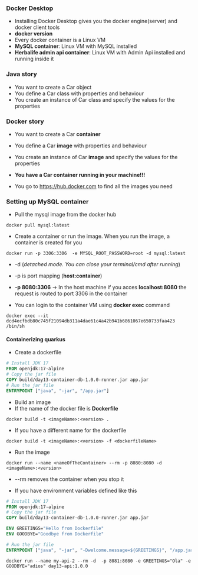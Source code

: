 ### Docker Desktop

* Installing Docker Desktop gives you the docker engine(server) and docker client tools
* **docker version**
* Every docker container is a Linux VM
* **MySQL container**: Linux VM with MySQL installed
* **Herbalife admin api container**: Linux VM with Admin Api installed and running inside it

### Java story

* You want to create a Car object
* You define a Car class with properties and behaviour
* You create an instance of Car class and specify the values for the properties


### Docker story

* You want to create a Car **container**
* You define a Car **image** with properties and behaviour
* You create an instance of Car **image** and specify the values for the properties
* **You have a Car container running in your machine!!!**

* You go to https://hub.docker.com to find all the images you need

### Setting up MySQL container

* Pull the mysql image from the docker hub

```
docker pull mysql:latest
```

* Create a container or run the image. When you run the image, a container is created for you

```
docker run -p 3306:3306  -e MYSQL_ROOT_PASSWORD=root -d mysql:latest
```

* -d (*detached mode. You can close your terminal/cmd after running*)
* -p is port mapping (**host:container**)
* **-p 8080:3306** -> In the host machine if you acces **localhost:8080** the request is routed to port 3306 in the container 

* You can login to the container VM using **docker exec** command

```
docker exec --it dcd4ecfbdb80c745f21094db311a4dae61c4a42b941b6861067e650733faa423 /bin/sh
```

#### Containerizing quarkus

* Create a dockerfile

``` Dockerfile
# Install JDK 17
FROM openjdk:17-alpine
# Copy the jar file
COPY build/day13-container-db-1.0.0-runner.jar app.jar
# Run the jar file
ENTRYPOINT ["java", "-jar", "/app.jar"]

```

* Build an image
* If the name of the docker file is **Dockerfile**

```
docker build -t <imageName>:<version> .
```

* If you have a different name for the dockerfile

```
docker build -t <imageName>:<version> -f <dockerfileName>
```

* Run the image

```
docker run --name <nameOfTheContainer> --rm -p 8080:8080 -d <imageName>:<version>
```

* --rm removes the container when you stop it

* If you have environment variables defined like this

``` Dockerfile
# Install JDK 17
FROM openjdk:17-alpine
# Copy the jar file
COPY build/day13-container-db-1.0.0-runner.jar app.jar

ENV GREETINGS="Hello from Dockerfile"
ENV GOODBYE="Goodbye from Dockerfile"

# Run the jar file
ENTRYPOINT ["java", "-jar", "-Dwelcome.message=${GREETINGS}", "/app.jar"]

```


```
docker run --name my-api-2 --rm -d  -p 8081:8080 -e GREETINGS="Ola" -e GOODBYE="adios" day13-api:1.0.0

```


